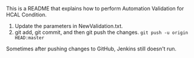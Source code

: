 This is a README that explains how to perform Automation Validation for HCAL Condition.

1. Update the parameters in NewValidation.txt.
2. git add, git commit, and then git push the changes.
`git push -u origin HEAD:master`

Sometimes after pushing changes to GitHub, Jenkins still doesn't run.
